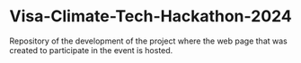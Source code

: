 # Visa-Climate-Tech-Hackathon-2024
 Repository of the development of the project where the web page that was created to participate in the event is hosted.
